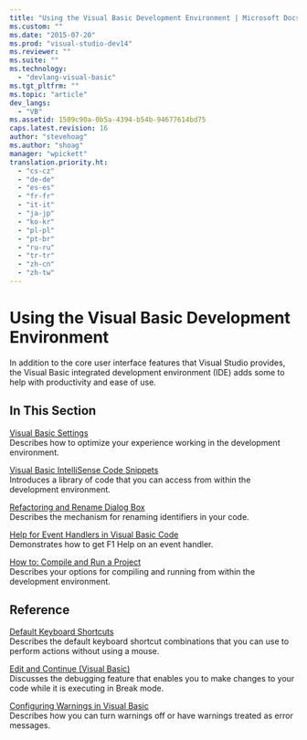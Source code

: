 ```yaml
---
title: "Using the Visual Basic Development Environment | Microsoft Docs"
ms.custom: ""
ms.date: "2015-07-20"
ms.prod: "visual-studio-dev14"
ms.reviewer: ""
ms.suite: ""
ms.technology: 
  - "devlang-visual-basic"
ms.tgt_pltfrm: ""
ms.topic: "article"
dev_langs: 
  - "VB"
ms.assetid: 1509c90a-0b5a-4394-b54b-94677614bd75
caps.latest.revision: 16
author: "stevehoag"
ms.author: "shoag"
manager: "wpickett"
translation.priority.ht: 
  - "cs-cz"
  - "de-de"
  - "es-es"
  - "fr-fr"
  - "it-it"
  - "ja-jp"
  - "ko-kr"
  - "pl-pl"
  - "pt-br"
  - "ru-ru"
  - "tr-tr"
  - "zh-cn"
  - "zh-tw"
---
```

# Using the Visual Basic Development Environment
In addition to the core user interface features that Visual Studio provides, the Visual Basic integrated development environment (IDE) adds some to help with productivity and ease of use.  
  
## In This Section  
 [Visual Basic Settings](../../../visual-basic/developing-apps/using-ide/settings.md)  
 Describes how to optimize your experience working in the development environment.  
  
 [Visual Basic IntelliSense Code Snippets](../../../visual-basic/developing-apps/using-ide/intellisense-code-snippets.md)  
 Introduces a library of code that you can access from within the development environment.  
  
 [Refactoring and Rename Dialog Box](../../../visual-basic/developing-apps/using-ide/refactoring-and-rename-dialog-box.md)  
 Describes the mechanism for renaming identifiers in your code.  
  
 [Help for Event Handlers in Visual Basic Code](../../../visual-basic/developing-apps/using-ide/help-for-event-handlers.md)  
 Demonstrates how to get F1 Help on an event handler.  
  
 [How to: Compile and Run a Project](../../../visual-basic/developing-apps/using-ide/how-to-compile-and-run-a-project.md)  
 Describes your options for compiling and running from within the development environment.  
  
## Reference  
 [Default Keyboard Shortcuts](/visualstudio/ide/default-keyboard-shortcuts-in-visual-studio)  
 Describes the default keyboard shortcut combinations that you can use to perform actions without using a mouse.  
  
 [Edit and Continue (Visual Basic)](/visualstudio/debugger/edit-and-continue-visual-basic)  
 Discusses the debugging feature that enables you to make changes to your code while it is executing in Break mode.  
  
 [Configuring Warnings in Visual Basic](/visualstudio/ide/configuring-warnings-in-visual-basic)  
 Describes how you can turn warnings off or have warnings treated as error messages.